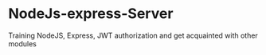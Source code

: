 # NodeJs-express-Server
Training NodeJS, Express, JWT authorization and get acquainted with other modules
